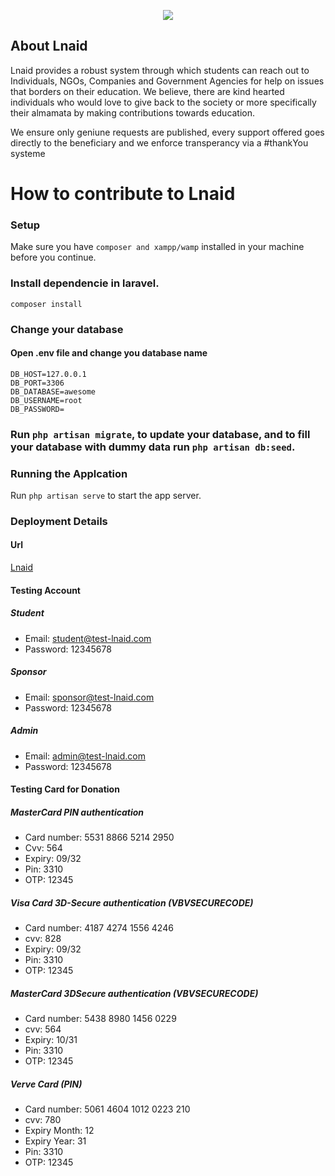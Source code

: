 <p align="center"><a href="https://laravel.com" target="_blank"><img src="https://github.com/AironDev/Lnaid/blob/main/public/assets/img/demos/landing.png"></a></p>

## About Lnaid

Lnaid provides a robust system through which students can reach out to Individuals, NGOs, Companies and Government Agencies for help on issues that borders on their education. We believe, there are kind hearted individuals who would love to give back to the society or more specifically their almamata by making contributions towards education.

We ensure only geniune requests are published, every support offered goes directly to the beneficiary and we enforce transperancy via a #thankYou systeme

# How to contribute to Lnaid


### Setup
Make sure you have `composer and xampp/wamp` installed in your machine before you continue.

### Install dependencie in laravel. 
```
composer install
```

### Change your database
#### Open .env file and change you database name
```
DB_HOST=127.0.0.1
DB_PORT=3306
DB_DATABASE=awesome
DB_USERNAME=root
DB_PASSWORD=

```

### Run `php artisan migrate`, to update your database, and to fill your database with dummy data run `php artisan db:seed`. 

### Running the Applcation
Run `php artisan serve` to start the app server.  

### Deployment Details

#### Url 
[Lnaid](http://34.122.40.49/)

#### Testing Account
##### Student
- Email: student@test-lnaid.com
- Password: 12345678

##### Sponsor
- Email: sponsor@test-lnaid.com
- Password: 12345678

##### Admin
- Email: admin@test-lnaid.com
- Password: 12345678

#### Testing Card for Donation

##### MasterCard PIN authentication
- Card number: 5531 8866 5214 2950
- Cvv: 564
- Expiry: 09/32
- Pin: 3310
- OTP: 12345

##### Visa Card 3D-Secure authentication (VBVSECURECODE)
- Card number: 4187 4274 1556 4246
- cvv: 828
- Expiry: 09/32
- Pin: 3310
- OTP: 12345

##### MasterCard 3DSecure authentication (VBVSECURECODE)
- Card number: 5438 8980 1456 0229
- cvv: 564
- Expiry: 10/31
- Pin: 3310
- OTP: 12345

##### Verve Card (PIN)
- Card number: 5061 4604 1012 0223 210
- cvv: 780
- Expiry Month: 12
- Expiry Year: 31
- Pin: 3310
- OTP: 12345



